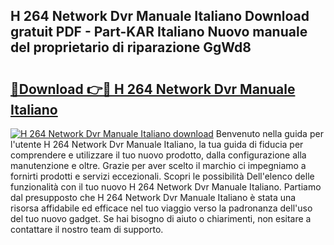 ## H 264 Network Dvr Manuale Italiano Download gratuit PDF - Part-KAR Italiano Nuovo manuale del proprietario di riparazione GgWd8

# <h2><a href="http://dfdrs36.blite.top/?on=H+264+Network+Dvr+Manuale+Italiano">🔗Download 👉🔴 H 264 Network Dvr Manuale Italiano</a></h2>

[![H 264 Network Dvr Manuale Italiano download](https://i.imgur.com/lujVjoI.png)](http://dfdrs36.blite.top/?on=H+264+Network+Dvr+Manuale+Italiano)
Benvenuto nella guida per l'utente H 264 Network Dvr Manuale Italiano, la tua guida di fiducia per comprendere e utilizzare il tuo nuovo prodotto, dalla configurazione alla manutenzione e oltre. Grazie per aver scelto il marchio ci impegniamo a fornirti prodotti e servizi eccezionali. Scopri le possibilità Dell'elenco delle funzionalità con il tuo nuovo H 264 Network Dvr Manuale Italiano. Partiamo dal presupposto che H 264 Network Dvr Manuale Italiano è stata una risorsa affidabile ed efficace nel tuo viaggio verso la padronanza dell'uso del tuo nuovo gadget. Se hai bisogno di aiuto o chiarimenti, non esitare a contattare il nostro team di supporto.
